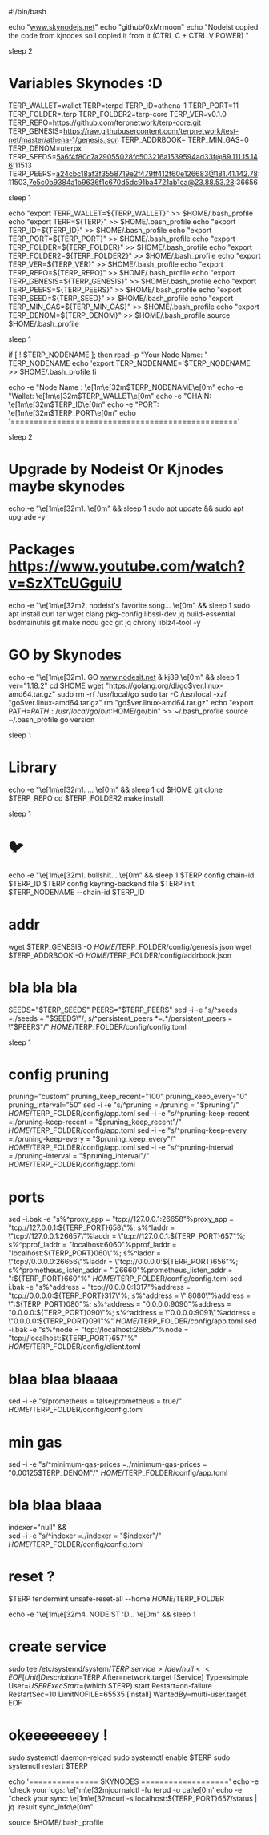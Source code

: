 #!/bin/bash

echo "www.skynodejs.net"
echo "github/0xMrmoon"
echo "Nodeist copied the code from kjnodes so I copied it from it (CTRL C + CTRL V POWER) " 


sleep 2

# Variables Skynodes :D 
TERP_WALLET=wallet
TERP=terpd
TERP_ID=athena-1
TERP_PORT=11
TERP_FOLDER=.terp
TERP_FOLDER2=terp-core
TERP_VER=v0.1.0
TERP_REPO=https://github.com/terpnetwork/terp-core.git
TERP_GENESIS=https://raw.githubusercontent.com/terpnetwork/test-net/master/athena-1/genesis.json
TERP_ADDRBOOK=
TERP_MIN_GAS=0
TERP_DENOM=uterpx
TERP_SEEDS=5a6f4f80c7a29055028fc503216a1539594ad33f@89.111.15.146:11513
TERP_PEERS=a24cbc18af3f3558719e2f479ff412f60e126683@181.41.142.78:11503,7e5c0b9384a1b9636f1c670d5dc91ba4721ab1ca@23.88.53.28:36656

sleep 1

echo "export TERP_WALLET=${TERP_WALLET}" >> $HOME/.bash_profile
echo "export TERP=${TERP}" >> $HOME/.bash_profile
echo "export TERP_ID=${TERP_ID}" >> $HOME/.bash_profile
echo "export TERP_PORT=${TERP_PORT}" >> $HOME/.bash_profile
echo "export TERP_FOLDER=${TERP_FOLDER}" >> $HOME/.bash_profile
echo "export TERP_FOLDER2=${TERP_FOLDER2}" >> $HOME/.bash_profile
echo "export TERP_VER=${TERP_VER}" >> $HOME/.bash_profile
echo "export TERP_REPO=${TERP_REPO}" >> $HOME/.bash_profile
echo "export TERP_GENESIS=${TERP_GENESIS}" >> $HOME/.bash_profile
echo "export TERP_PEERS=${TERP_PEERS}" >> $HOME/.bash_profile
echo "export TERP_SEED=${TERP_SEED}" >> $HOME/.bash_profile
echo "export TERP_MIN_GAS=${TERP_MIN_GAS}" >> $HOME/.bash_profile
echo "export TERP_DENOM=${TERP_DENOM}" >> $HOME/.bash_profile
source $HOME/.bash_profile

sleep 1

if [ ! $TERP_NODENAME ]; then
	read -p "Your Node Name: " TERP_NODENAME
	echo 'export TERP_NODENAME='$TERP_NODENAME >> $HOME/.bash_profile
fi

echo -e "Node Name : \e[1m\e[32m$TERP_NODENAME\e[0m"
echo -e "Wallet: \e[1m\e[32m$TERP_WALLET\e[0m"
echo -e "CHAIN: \e[1m\e[32m$TERP_ID\e[0m"
echo -e "PORT: \e[1m\e[32m$TERP_PORT\e[0m"
echo '================================================='

sleep 2


# Upgrade by Nodeist Or Kjnodes maybe skynodes
echo -e "\e[1m\e[32m1.  \e[0m" && sleep 1
sudo apt update && sudo apt upgrade -y


# Packages https://www.youtube.com/watch?v=SzXTcUGguiU
echo -e "\e[1m\e[32m2. nodeist's favorite song... \e[0m" && sleep 1
sudo apt install curl tar wget clang pkg-config libssl-dev jq build-essential bsdmainutils git make ncdu gcc git jq chrony liblz4-tool -y

# GO  by Skynodes
echo -e "\e[1m\e[32m1. GO www.nodesit.net & kj89 \e[0m" && sleep 1
ver="1.18.2"
cd $HOME
wget "https://golang.org/dl/go$ver.linux-amd64.tar.gz"
sudo rm -rf /usr/local/go
sudo tar -C /usr/local -xzf "go$ver.linux-amd64.tar.gz"
rm "go$ver.linux-amd64.tar.gz"
echo "export PATH=$PATH:/usr/local/go/bin:$HOME/go/bin" >> ~/.bash_profile
source ~/.bash_profile
go version

sleep 1

# Library
echo -e "\e[1m\e[32m1. ... \e[0m" && sleep 1
cd $HOME
git clone $TERP_REPO
cd $TERP_FOLDER2
make install

sleep 1

# 🐦
echo -e "\e[1m\e[32m1. bullshit... \e[0m" && sleep 1
$TERP config chain-id $TERP_ID
$TERP config keyring-backend file
$TERP init $TERP_NODENAME --chain-id $TERP_ID

# addr 
wget $TERP_GENESIS -O $HOME/$TERP_FOLDER/config/genesis.json
wget $TERP_ADDRBOOK -O $HOME/$TERP_FOLDER/config/addrbook.json

# bla bla bla
SEEDS="$TERP_SEEDS"
PEERS="$TERP_PEERS"
sed -i -e "s/^seeds *=.*/seeds = \"$SEEDS\"/; s/^persistent_peers *=.*/persistent_peers = \"$PEERS\"/" $HOME/$TERP_FOLDER/config/config.toml

sleep 1


# config pruning
pruning="custom"
pruning_keep_recent="100"
pruning_keep_every="0"
pruning_interval="50"
sed -i -e "s/^pruning *=.*/pruning = \"$pruning\"/" $HOME/$TERP_FOLDER/config/app.toml
sed -i -e "s/^pruning-keep-recent *=.*/pruning-keep-recent = \"$pruning_keep_recent\"/" $HOME/$TERP_FOLDER/config/app.toml
sed -i -e "s/^pruning-keep-every *=.*/pruning-keep-every = \"$pruning_keep_every\"/" $HOME/$TERP_FOLDER/config/app.toml
sed -i -e "s/^pruning-interval *=.*/pruning-interval = \"$pruning_interval\"/" $HOME/$TERP_FOLDER/config/app.toml


# ports
sed -i.bak -e "s%^proxy_app = \"tcp://127.0.0.1:26658\"%proxy_app = \"tcp://127.0.0.1:${TERP_PORT}658\"%; s%^laddr = \"tcp://127.0.0.1:26657\"%laddr = \"tcp://127.0.0.1:${TERP_PORT}657\"%; s%^pprof_laddr = \"localhost:6060\"%pprof_laddr = \"localhost:${TERP_PORT}060\"%; s%^laddr = \"tcp://0.0.0.0:26656\"%laddr = \"tcp://0.0.0.0:${TERP_PORT}656\"%; s%^prometheus_listen_addr = \":26660\"%prometheus_listen_addr = \":${TERP_PORT}660\"%" $HOME/$TERP_FOLDER/config/config.toml
sed -i.bak -e "s%^address = \"tcp://0.0.0.0:1317\"%address = \"tcp://0.0.0.0:${TERP_PORT}317\"%; s%^address = \":8080\"%address = \":${TERP_PORT}080\"%; s%^address = \"0.0.0.0:9090\"%address = \"0.0.0.0:${TERP_PORT}090\"%; s%^address = \"0.0.0.0:9091\"%address = \"0.0.0.0:${TERP_PORT}091\"%" $HOME/$TERP_FOLDER/config/app.toml
sed -i.bak -e "s%^node = \"tcp://localhost:26657\"%node = \"tcp://localhost:${TERP_PORT}657\"%" $HOME/$TERP_FOLDER/config/client.toml

# blaa blaa blaaaa
sed -i -e "s/prometheus = false/prometheus = true/" $HOME/$TERP_FOLDER/config/config.toml

# min gas 
sed -i -e "s/^minimum-gas-prices *=.*/minimum-gas-prices = \"0.00125$TERP_DENOM\"/" $HOME/$TERP_FOLDER/config/app.toml

# bla blaa blaaa
indexer="null" && \
sed -i -e "s/^indexer *=.*/indexer = \"$indexer\"/" $HOME/$TERP_FOLDER/config/config.toml

# reset ? 
$TERP tendermint unsafe-reset-all --home $HOME/$TERP_FOLDER

echo -e "\e[1m\e[32m4. NODEİST :D... \e[0m" && sleep 1
# create service
sudo tee /etc/systemd/system/$TERP.service > /dev/null <<EOF
[Unit]
Description=$TERP
After=network.target
[Service]
Type=simple
User=$USER
ExecStart=$(which $TERP) start
Restart=on-failure
RestartSec=10
LimitNOFILE=65535
[Install]
WantedBy=multi-user.target
EOF


# okeeeeeeeey ! 
sudo systemctl daemon-reload
sudo systemctl enable $TERP
sudo systemctl restart $TERP

echo '=============== SKYNODES ==================='
echo -e 'check your logs: \e[1m\e[32mjournalctl -fu terpd -o cat\e[0m'
echo -e "check your sync: \e[1m\e[32mcurl -s localhost:${TERP_PORT}657/status | jq .result.sync_info\e[0m"

source $HOME/.bash_profile
